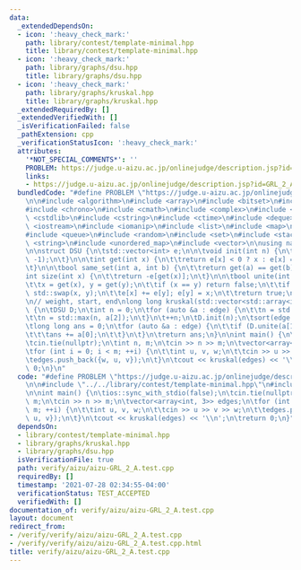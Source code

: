 ```yaml
---
data:
  _extendedDependsOn:
  - icon: ':heavy_check_mark:'
    path: library/contest/template-minimal.hpp
    title: library/contest/template-minimal.hpp
  - icon: ':heavy_check_mark:'
    path: library/graphs/dsu.hpp
    title: library/graphs/dsu.hpp
  - icon: ':heavy_check_mark:'
    path: library/graphs/kruskal.hpp
    title: library/graphs/kruskal.hpp
  _extendedRequiredBy: []
  _extendedVerifiedWith: []
  _isVerificationFailed: false
  _pathExtension: cpp
  _verificationStatusIcon: ':heavy_check_mark:'
  attributes:
    '*NOT_SPECIAL_COMMENTS*': ''
    PROBLEM: https://judge.u-aizu.ac.jp/onlinejudge/description.jsp?id=GRL_2_A
    links:
    - https://judge.u-aizu.ac.jp/onlinejudge/description.jsp?id=GRL_2_A
  bundledCode: "#define PROBLEM \"https://judge.u-aizu.ac.jp/onlinejudge/description.jsp?id=GRL_2_A\"\
    \n\n#include <algorithm>\n#include <array>\n#include <bitset>\n#include <cassert>\n\
    #include <chrono>\n#include <cmath>\n#include <complex>\n#include <cstdio>\n#include\
    \ <cstdlib>\n#include <cstring>\n#include <ctime>\n#include <deque>\n#include\
    \ <iostream>\n#include <iomanip>\n#include <list>\n#include <map>\n#include <numeric>\n\
    #include <queue>\n#include <random>\n#include <set>\n#include <stack>\n#include\
    \ <string>\n#include <unordered_map>\n#include <vector>\n\nusing namespace std;\n\
    \n\nstruct DSU {\n\tstd::vector<int> e;\n\n\tvoid init(int n) {\n\t\te = std::vector<int>(n,\
    \ -1);\n\t}\n\n\tint get(int x) {\n\t\treturn e[x] < 0 ? x : e[x] = get(e[x]);\n\
    \t}\n\n\tbool same_set(int a, int b) {\n\t\treturn get(a) == get(b);\n\t}\n\n\t\
    int size(int x) {\n\t\treturn -e[get(x)];\n\t}\n\n\tbool unite(int x, int y) {\n\
    \t\tx = get(x), y = get(y);\n\t\tif (x == y) return false;\n\t\tif (e[x] > e[y])\
    \ std::swap(x, y);\n\t\te[x] += e[y]; e[y] = x;\n\t\treturn true;\n\t}\n};\n\n\
    \n// weight, start, end\nlong long kruskal(std::vector<std::array<int, 3>> edge)\
    \ {\n\tDSU D;\n\tint n = 0;\n\tfor (auto &a : edge) {\n\t\tn = std::max(n, a[1]);\n\
    \t\tn = std::max(n, a[2]);\n\t}\n\t++n;\n\tD.init(n);\n\tsort(edge.begin(), edge.end());\n\
    \tlong long ans = 0;\n\tfor (auto &a : edge) {\n\t\tif (D.unite(a[1], a[2])) {\n\
    \t\t\tans += a[0];\n\t\t}\n\t}\n\treturn ans;\n}\n\nint main() {\n\tios::sync_with_stdio(false);\n\
    \tcin.tie(nullptr);\n\tint n, m;\n\tcin >> n >> m;\n\tvector<array<int, 3>> edges;\n\
    \tfor (int i = 0; i < m; ++i) {\n\t\tint u, v, w;\n\t\tcin >> u >> v >> w;\n\t\
    \tedges.push_back({w, u, v});\n\t}\n\tcout << kruskal(edges) << '\\n';\n\treturn\
    \ 0;\n}\n"
  code: "#define PROBLEM \"https://judge.u-aizu.ac.jp/onlinejudge/description.jsp?id=GRL_2_A\"\
    \n\n#include \"../../library/contest/template-minimal.hpp\"\n#include \"../../library/graphs/kruskal.hpp\"\
    \n\nint main() {\n\tios::sync_with_stdio(false);\n\tcin.tie(nullptr);\n\tint n,\
    \ m;\n\tcin >> n >> m;\n\tvector<array<int, 3>> edges;\n\tfor (int i = 0; i <\
    \ m; ++i) {\n\t\tint u, v, w;\n\t\tcin >> u >> v >> w;\n\t\tedges.push_back({w,\
    \ u, v});\n\t}\n\tcout << kruskal(edges) << '\\n';\n\treturn 0;\n}"
  dependsOn:
  - library/contest/template-minimal.hpp
  - library/graphs/kruskal.hpp
  - library/graphs/dsu.hpp
  isVerificationFile: true
  path: verify/aizu/aizu-GRL_2_A.test.cpp
  requiredBy: []
  timestamp: '2021-07-28 02:34:55-04:00'
  verificationStatus: TEST_ACCEPTED
  verifiedWith: []
documentation_of: verify/aizu/aizu-GRL_2_A.test.cpp
layout: document
redirect_from:
- /verify/verify/aizu/aizu-GRL_2_A.test.cpp
- /verify/verify/aizu/aizu-GRL_2_A.test.cpp.html
title: verify/aizu/aizu-GRL_2_A.test.cpp
---
```

